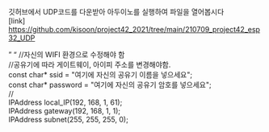 깃허브에서 UDP코드를 다운받아 아두이노를 실행하여 파일을 열어봅시다<br>
[link] https://github.com/kisoon/project42_2021/tree/main/210709_project42_esp32_UDP

”    “
//자신의 WIFI 환경으로 수정해야 함<br>
//공유기에 따라 게이트웨이, 아이피 주소를 변경해야함.<br>
const char* ssid = "여기에 자신의 공유기 이름을 넣으세요";<br>
const char* password = "여기에 자신의 공유기 암호를 넣으세요";<br>
//<br>
IPAddress local_IP(192, 168, 1, 61);<br>
IPAddress gateway(192, 168, 1, 1);<br>
IPAddress subnet(255, 255, 255, 0);<br>
 
